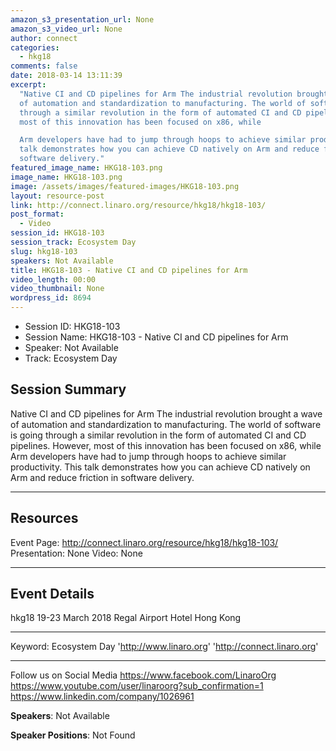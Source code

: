 ```yaml
---
amazon_s3_presentation_url: None
amazon_s3_video_url: None
author: connect
categories:
  - hkg18
comments: false
date: 2018-03-14 13:11:39
excerpt:
  "Native CI and CD pipelines for Arm The industrial revolution brought a wave
  of automation and standardization to manufacturing. The world of software is going
  through a similar revolution in the form of automated CI and CD pipelines. However,
  most of this innovation has been focused on x86, while

  Arm developers have had to jump through hoops to achieve similar productivity. This
  talk demonstrates how you can achieve CD natively on Arm and reduce friction in
  software delivery."
featured_image_name: HKG18-103.png
image_name: HKG18-103.png
image: /assets/images/featured-images/HKG18-103.png
layout: resource-post
link: http://connect.linaro.org/resource/hkg18/hkg18-103/
post_format:
  - Video
session_id: HKG18-103
session_track: Ecosystem Day
slug: hkg18-103
speakers: Not Available
title: HKG18-103 - Native CI and CD pipelines for Arm
video_length: 00:00
video_thumbnail: None
wordpress_id: 8694
---
```


- Session ID: HKG18-103
- Session Name: HKG18-103 - Native CI and CD pipelines for Arm
- Speaker: Not Available
- Track: Ecosystem Day

## Session Summary

Native CI and CD pipelines for Arm The industrial revolution brought a wave of automation and standardization to manufacturing. The world of software is going through a similar revolution in the form of automated CI and CD pipelines. However, most of this innovation has been focused on x86, while
Arm developers have had to jump through hoops to achieve similar productivity. This talk demonstrates how you can achieve CD natively on Arm and reduce friction in software delivery.

---

## Resources

Event Page: http://connect.linaro.org/resource/hkg18/hkg18-103/
Presentation: None
Video: None

---

## Event Details

hkg18
19-23 March 2018
Regal Airport Hotel Hong Kong

---

Keyword: Ecosystem Day
'http://www.linaro.org'
'http://connect.linaro.org'

---

Follow us on Social Media
https://www.facebook.com/LinaroOrg
https://www.youtube.com/user/linaroorg?sub_confirmation=1
https://www.linkedin.com/company/1026961

**Speakers**: Not Available

**Speaker Positions**: Not Found
